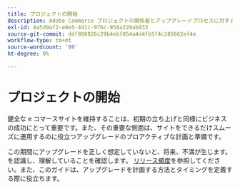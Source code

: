 ```yaml
---
title: プロジェクトの開始
description: Adobe Commerce プロジェクトの関係者とアップグレードプロセスに対する適切な期待値を設定します。
exl-id: 8a5d9af2-e0e5-441c-976c-958a229ab933
source-git-commit: ddf988826c29b4ebf054a4d4fb5f4c285662ef4e
workflow-type: tm+mt
source-wordcount: '99'
ht-degree: 0%

---
```


# プロジェクトの開始

健全な e コマースサイトを維持することは、初期の立ち上げと同様にビジネスの成功にとって重要です。また、その重要な側面は、サイトをできるだけスムーズに運用するのに役立つアップグレードのプロアクティブな計画と準備です。

この期間にアップグレードを正しく想定していないと、将来、不満が生じます。 を認識し、理解していることを確認します。 [リリース頻度](https://devdocs.magento.com/release/)を参照してください。また、このガイドは、アップグレードを計画する方法とタイミングを定義する際に役立ちます。
